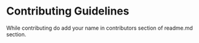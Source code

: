 # Contributing Guidelines

While contributing do add your name in contributors section of readme.md section.
